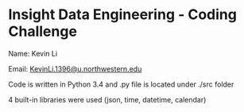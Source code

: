 Insight Data Engineering - Coding Challenge
===========================================================

Name: Kevin Li

Email: KevinLi.1396@u.northwestern.edu

Code is written in Python 3.4 and .py file is located under ./src folder

4 built-in libraries were used (json, time, datetime, calendar)
